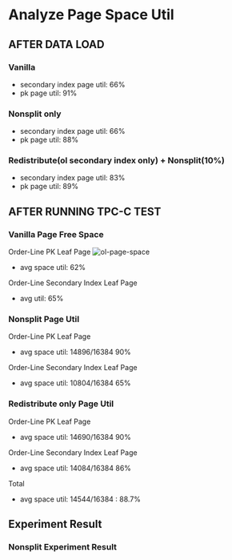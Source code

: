 # Analyze Page Space Util 

## AFTER DATA LOAD

### Vanilla
- secondary index page util: 66%
- pk page util: 91%

### Nonsplit only
- secondary index page util: 66%
- pk page util: 88%

### Redistribute(ol secondary index only) + Nonsplit(10%)
- secondary index page util: 83%
- pk page util: 89%

## AFTER RUNNING TPC-C TEST

### Vanilla Page Free Space

Order-Line PK Leaf Page
![ol-page-space](https://user-images.githubusercontent.com/55489991/126852515-fb80c77d-8aaa-4b47-ab3c-00eeb478ff15.png)
- avg space util: 62%

Order-Line Secondary Index Leaf Page
- avg util: 65%


### Nonsplit Page Util

Order-Line PK Leaf Page
- avg space util: 14896/16384 90%

Order-Line Secondary Index Leaf Page
- avg space util: 10804/16384 65%

### Redistribute only Page Util
Order-Line PK Leaf Page
- avg space util: 14690/16384 90%

Order-Line Secondary Index Leaf Page
- avg space util: 14084/16384 86%

Total
- avg space util: 14544/16384 : 88.7%

## Experiment Result

### Nonsplit Experiment Result

